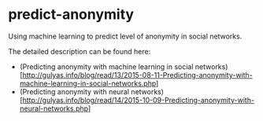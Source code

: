 # predict-anonymity
Using machine learning to predict level of anonymity in social networks.

The detailed description can be found here:
- (Predicting anonymity with machine learning in social networks)[http://gulyas.info/blog/read/13/2015-08-11-Predicting-anonymity-with-machine-learning-in-social-networks.php]
- (Predicting anonymity with neural networks)[http://gulyas.info/blog/read/14/2015-10-09-Predicting-anonymity-with-neural-networks.php]
